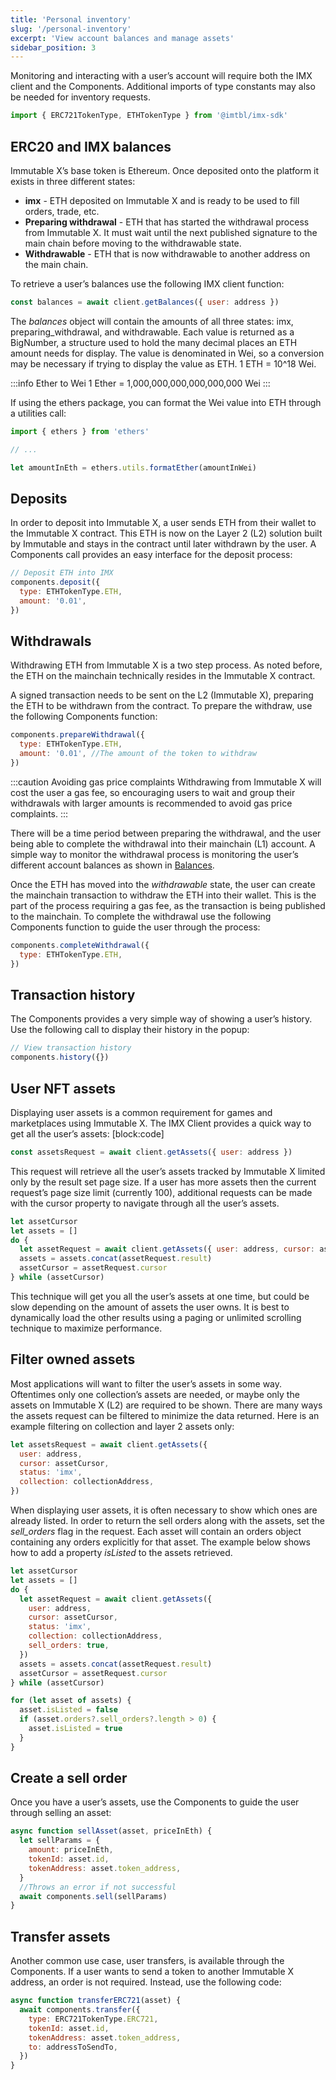 ```yaml
---
title: 'Personal inventory'
slug: '/personal-inventory'
excerpt: 'View account balances and manage assets'
sidebar_position: 3
---
```


Monitoring and interacting with a user’s account will require both the IMX client and the Components. Additional imports of type constants may also be needed for inventory requests.

```javascript title="Constants required for inventory requests"
import { ERC721TokenType, ETHTokenType } from '@imtbl/imx-sdk'
```

## ERC20 and IMX balances

Immutable X’s base token is Ethereum. Once deposited onto the platform it exists in three different states:

- **imx** - ETH deposited on Immutable X and is ready to be used to fill orders, trade, etc.
- **Preparing withdrawal** - ETH that has started the withdrawal process from Immutable X. It must wait until the next published signature to the main chain before moving to the withdrawable state.
- **Withdrawable** - ETH that is now withdrawable to another address on the main chain.

To retrieve a user’s balances use the following IMX client function:

```javascript
const balances = await client.getBalances({ user: address })
```

The _balances_ object will contain the amounts of all three states: imx, preparing_withdrawal, and withdrawable. Each value is returned as a BigNumber, a structure used to hold the many decimal places an ETH amount needs for display. The value is denominated in Wei, so a conversion may be necessary if trying to display the value as ETH. 1 ETH = 10^18 Wei.

:::info Ether to Wei
1 Ether = 1,000,000,000,000,000,000 Wei
:::

If using the ethers package, you can format the Wei value into ETH through a utilities call:

```javascript title="Wei to ETH"
import { ethers } from 'ethers'

// ...

let amountInEth = ethers.utils.formatEther(amountInWei)
```

## Deposits

In order to deposit into Immutable X, a user sends ETH from their wallet to the Immutable X contract. This ETH is now on the Layer 2 (L2) solution built by Immutable and stays in the contract until later withdrawn by the user. A Components call provides an easy interface for the deposit process:

```javascript
// Deposit ETH into IMX
components.deposit({
  type: ETHTokenType.ETH,
  amount: '0.01',
})
```

## Withdrawals

Withdrawing ETH from Immutable X is a two step process. As noted before, the ETH on the mainchain technically resides in the Immutable X contract.

A signed transaction needs to be sent on the L2 (Immutable X), preparing the ETH to be withdrawn from the contract. To prepare the withdraw, use the following Components function:

```javascript
components.prepareWithdrawal({
  type: ETHTokenType.ETH,
  amount: '0.01', //The amount of the token to withdraw
})
```

:::caution Avoiding gas price complaints
Withdrawing from Immutable X will cost the user a gas fee, so encouraging users to wait and group their withdrawals with larger amounts is recommended to avoid gas price complaints.
:::

There will be a time period between preparing the withdrawal, and the user being able to complete the withdrawal into their mainchain (L1) account. A simple way to monitor the withdrawal process is monitoring the user’s different account balances as shown in [Balances](#erc20imx-balances).

Once the ETH has moved into the _withdrawable_ state, the user can create the mainchain transaction to withdraw the ETH into their wallet. This is the part of the process requiring a gas fee, as the transaction is being published to the mainchain. To complete the withdrawal use the following Components function to guide the user through the process:

```javascript
components.completeWithdrawal({
  type: ETHTokenType.ETH,
})
```

## Transaction history

The Components provides a very simple way of showing a user’s history. Use the following call to display their history in the popup:

```javascript
// View transaction history
components.history({})
```

## User NFT assets

Displaying user assets is a common requirement for games and marketplaces using Immutable X. The IMX Client provides a quick way to get all the user’s assets:
[block:code]

```javascript
const assetsRequest = await client.getAssets({ user: address })
```

This request will retrieve all the user’s assets tracked by Immutable X limited only by the result set page size. If a user has more assets then the current request’s page size limit (currently 100), additional requests can be made with the cursor property to navigate through all the user’s assets.

```javascript
let assetCursor
let assets = []
do {
  let assetRequest = await client.getAssets({ user: address, cursor: assetCursor })
  assets = assets.concat(assetRequest.result)
  assetCursor = assetRequest.cursor
} while (assetCursor)
```

This technique will get you all the user’s assets at one time, but could be slow depending on the amount of assets the user owns. It is best to dynamically load the other results using a paging or unlimited scrolling technique to maximize performance.

## Filter owned assets

Most applications will want to filter the user’s assets in some way. Oftentimes only one collection’s assets are needed, or maybe only the assets on Immutable X (L2) are required to be shown. There are many ways the assets request can be filtered to minimize the data returned. Here is an example filtering on collection and layer 2 assets only:

```javascript
let assetsRequest = await client.getAssets({
  user: address,
  cursor: assetCursor,
  status: 'imx',
  collection: collectionAddress,
})
```

When displaying user assets, it is often necessary to show which ones are already listed. In order to return the sell orders along with the assets, set the _sell_orders_ flag in the request. Each asset will contain an orders object containing any orders explicitly for that asset. The example below shows how to add a property _isListed_ to the assets retrieved.

```javascript
let assetCursor
let assets = []
do {
  let assetRequest = await client.getAssets({
    user: address,
    cursor: assetCursor,
    status: 'imx',
    collection: collectionAddress,
    sell_orders: true,
  })
  assets = assets.concat(assetRequest.result)
  assetCursor = assetRequest.cursor
} while (assetCursor)

for (let asset of assets) {
  asset.isListed = false
  if (asset.orders?.sell_orders?.length > 0) {
    asset.isListed = true
  }
}
```

## Create a sell order

Once you have a user’s assets, use the Components to guide the user through selling an asset:

```javascript
async function sellAsset(asset, priceInEth) {
  let sellParams = {
    amount: priceInEth,
    tokenId: asset.id,
    tokenAddress: asset.token_address,
  }
  //Throws an error if not successful
  await components.sell(sellParams)
}
```

## Transfer assets

Another common use case, user transfers, is available through the Components. If a user wants to send a token to another Immutable X address, an order is not required. Instead, use the following code:

```javascript
async function transferERC721(asset) {
  await components.transfer({
    type: ERC721TokenType.ERC721,
    tokenId: asset.id,
    tokenAddress: asset.token_address,
    to: addressToSendTo,
  })
}
```

